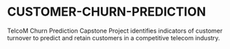 # CUSTOMER-CHURN-PREDICTION
TelcoM Churn Prediction Capstone Project identifies indicators of customer turnover to predict and retain customers in a competitive telecom industry.
